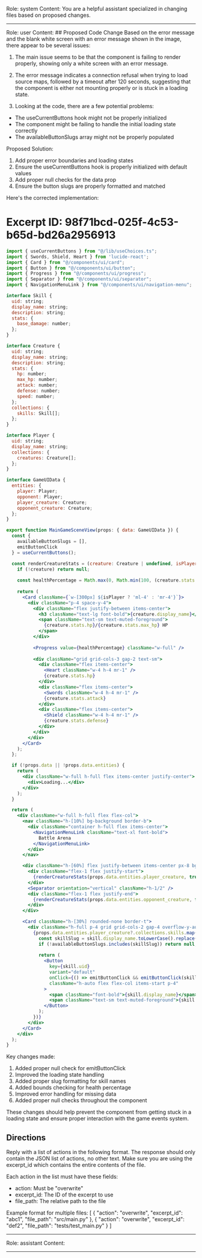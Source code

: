 Role: system
Content: You are a helpful assistant specialized in changing files based on proposed changes.
__________________
Role: user
Content: ## Proposed Code Change
Based on the error message and the blank white screen with an error message shown in the image, there appear to be several issues:

1. The main issue seems to be that the component is failing to render properly, showing only a white screen with an error message.

2. The error message indicates a connection refusal when trying to load source maps, followed by a timeout after 120 seconds, suggesting that the component is either not mounting properly or is stuck in a loading state.

3. Looking at the code, there are a few potential problems:
- The useCurrentButtons hook might not be properly initialized
- The component might be failing to handle the initial loading state correctly
- The availableButtonSlugs array might not be properly populated

Proposed Solution:

1. Add proper error boundaries and loading states
2. Ensure the useCurrentButtons hook is properly initialized with default values
3. Add proper null checks for the data prop
4. Ensure the button slugs are properly formatted and matched

Here's the corrected implementation:

# Excerpt ID: 98f71bcd-025f-4c53-b65d-bd26a2956913
```jsx main_game/templates/MainGameScene.tsx
import { useCurrentButtons } from "@/lib/useChoices.ts";
import { Swords, Shield, Heart } from 'lucide-react';
import { Card } from "@/components/ui/card";
import { Button } from "@/components/ui/button";
import { Progress } from "@/components/ui/progress";
import { Separator } from "@/components/ui/separator";
import { NavigationMenuLink } from "@/components/ui/navigation-menu";

interface Skill {
  uid: string;
  display_name: string;
  description: string;
  stats: {
    base_damage: number;
  };
}

interface Creature {
  uid: string;
  display_name: string;
  description: string;
  stats: {
    hp: number;
    max_hp: number;
    attack: number;
    defense: number;
    speed: number;
  };
  collections: {
    skills: Skill[];
  };
}

interface Player {
  uid: string;
  display_name: string;
  collections: {
    creatures: Creature[];
  };
}

interface GameUIData {
  entities: {
    player: Player;
    opponent: Player;
    player_creature: Creature;
    opponent_creature: Creature;
  };
}

export function MainGameSceneView(props: { data: GameUIData }) {
  const {
    availableButtonSlugs = [],
    emitButtonClick
  } = useCurrentButtons();

  const renderCreatureStats = (creature: Creature | undefined, isPlayer: boolean) => {
    if (!creature) return null;
    
    const healthPercentage = Math.max(0, Math.min(100, (creature.stats.hp / creature.stats.max_hp) * 100));
    
    return (
      <Card className={`w-[300px] ${isPlayer ? 'ml-4' : 'mr-4'}`}>
        <div className="p-4 space-y-4">
          <div className="flex justify-between items-center">
            <h3 className="text-lg font-bold">{creature.display_name}</h3>
            <span className="text-sm text-muted-foreground">
              {creature.stats.hp}/{creature.stats.max_hp} HP
            </span>
          </div>
          
          <Progress value={healthPercentage} className="w-full" />
          
          <div className="grid grid-cols-3 gap-2 text-sm">
            <div className="flex items-center">
              <Heart className="w-4 h-4 mr-1" />
              {creature.stats.hp}
            </div>
            <div className="flex items-center">
              <Swords className="w-4 h-4 mr-1" />
              {creature.stats.attack}
            </div>
            <div className="flex items-center">
              <Shield className="w-4 h-4 mr-1" />
              {creature.stats.defense}
            </div>
          </div>
        </div>
      </Card>
    );
  };

  if (!props.data || !props.data.entities) {
    return (
      <div className="w-full h-full flex items-center justify-center">
        <div>Loading...</div>
      </div>
    );
  }

  return (
    <div className="w-full h-full flex flex-col">
      <nav className="h-[10%] bg-background border-b">
        <div className="container h-full flex items-center">
          <NavigationMenuLink className="text-xl font-bold">
            Battle Arena
          </NavigationMenuLink>
        </div>
      </nav>

      <div className="h-[60%] flex justify-between items-center px-8 bg-muted/50">
        <div className="flex-1 flex justify-start">
          {renderCreatureStats(props.data.entities.player_creature, true)}
        </div>
        <Separator orientation="vertical" className="h-1/2" />
        <div className="flex-1 flex justify-end">
          {renderCreatureStats(props.data.entities.opponent_creature, false)}
        </div>
      </div>

      <Card className="h-[30%] rounded-none border-t">
        <div className="h-full p-4 grid grid-cols-2 gap-4 overflow-y-auto">
          {props.data.entities.player_creature?.collections.skills.map((skill) => {
            const skillSlug = skill.display_name.toLowerCase().replace(/\s+/g, '-');
            if (!availableButtonSlugs.includes(skillSlug)) return null;
            
            return (
              <Button
                key={skill.uid}
                variant="default"
                onClick={() => emitButtonClick && emitButtonClick(skillSlug)}
                className="h-auto flex flex-col items-start p-4"
              >
                <span className="font-bold">{skill.display_name}</span>
                <span className="text-sm text-muted-foreground">{skill.description}</span>
              </Button>
            );
          })}
        </div>
      </Card>
    </div>
  );
}
```

Key changes made:
1. Added proper null check for emitButtonClick
2. Improved the loading state handling
3. Added proper slug formatting for skill names
4. Added bounds checking for health percentage
5. Improved error handling for missing data
6. Added proper null checks throughout the component

These changes should help prevent the component from getting stuck in a loading state and ensure proper interaction with the game events system.

## Directions
Reply with a list of actions in the following format. The response should only contain the JSON list of actions, no other text.
Make sure you are using the excerpt_id which contains the entire contents of the file.

Each action in the list must have these fields:
- action: Must be "overwrite"
- excerpt_id: The ID of the excerpt to use
- file_path: The relative path to the file

Example format for multiple files:
[
    {
        "action": "overwrite",
        "excerpt_id": "abc1",
        "file_path": "src/main.py"
    },
    {
        "action": "overwrite",
        "excerpt_id": "def2",
        "file_path": "tests/test_main.py"
    }
]
__________________
Role: assistant
Content: 
__________________
